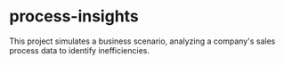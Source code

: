 # process-insights
This project simulates a business scenario, analyzing a company's sales process data to identify inefficiencies.
